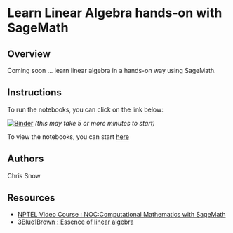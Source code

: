Learn Linear Algebra hands-on with SageMath
===========================================

Overview
--------
Coming soon ... learn linear algebra in a hands-on way using SageMath.

Instructions
------------

To run the notebooks, you can click on the link below:

[![Binder](https://mybinder.org/badge_logo.svg)](https://mybinder.org/v2/gh/snowch/learn_linear_algebra/master?labpath=00-start-here.ipynb) _(this may take 5 or more minutes to start)_

To view the notebooks, you can start [here](./notebooks/00-start-here.ipynb)



Authors
-------
Chris Snow

Resources
---------
- [NPTEL Video Course : NOC:Computational Mathematics with SageMath](http://acl.digimat.in/nptel/courses/video/111106149/L01.html)
- [3Blue1Brown : Essence of linear algebra](https://www.youtube.com/watch?v=fNk_zzaMoSs&list=PLZHQObOWTQDPD3MizzM2xVFitgF8hE_ab&pp=iAQB)
